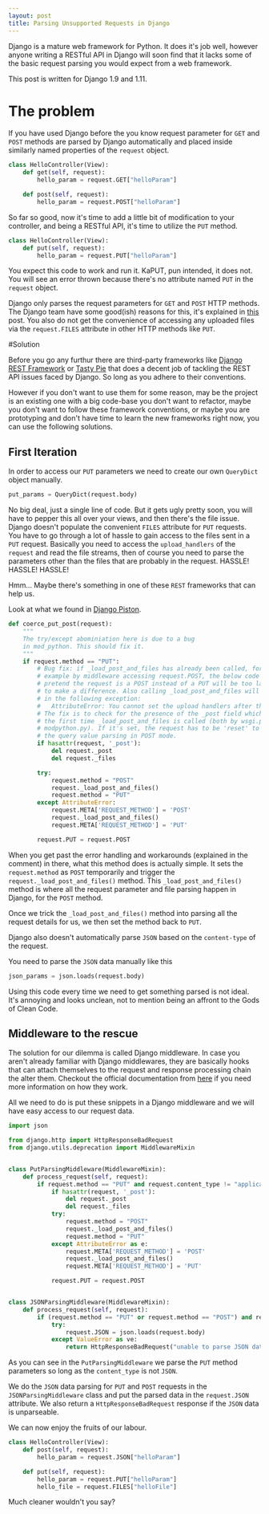 ```yaml
---
layout: post
title: Parsing Unsupported Requests in Django
---
```


Django is a mature web framework for Python. It does it's job well, however anyone writing a RESTful API  in Django will
soon find that it lacks some of the basic request parsing you would expect from a web framework.

This post is written for Django 1.9 and 1.11.

# The problem

If you have used Django before the you know request parameter for `GET` and `POST` methods are parsed by Django
automatically and placed inside similarly named properties of the `request` object.

```python
class HelloController(View):
    def get(self, request):
        hello_param = request.GET["helloParam"]

    def post(self, request):
        hello_param = request.POST["helloParam"]
```

So far so good, now it's time to add a little bit of modification to your controller, and being a RESTful API, it's
time to utilize the `PUT` method.

```python
class HelloController(View):
    def put(self, request):
        hello_param = request.PUT["helloParam"]
```

You expect this code to work and run it. KaPUT, pun intended, it does not. You will see an error thrown because there's
no attribute named `PUT` in the `request` object.

Django only parses the request parameters for `GET` and `POST` HTTP methods. The Django team have some good(ish)
reasons for this, it's explained in
[this](https://groups.google.com/forum/#!msg/django-developers/dxI4qVzrBY4/m_9IiNk_p7UJ) post. You also do not get the
convenience of accessing any uploaded files via the `request.FILES` attribute in other HTTP methods like `PUT`.

#Solution

Before you go any furthur there are third-party frameworks like
[Django REST Framework](http://www.django-rest-framework.org/) or [Tasty Pie](https://django-tastypie.readthedocs.io/)
that does a decent job of tackling the REST API issues faced by Django. So long as you adhere to their conventions.

However if you don't want to use them for some reason, may be the project is an existing one with a big code-base you
don't want to refactor, maybe you don't want to follow these framework conventions, or maybe you are prototyping and
don't have time to learn the new frameworks right now, you can use the following solutions.

## First Iteration

In order to access our `PUT` parameters we need to create our own `QueryDict` object manually.

```python
put_params = QueryDict(request.body)
```

No big deal, just a single line of code. But it gets ugly pretty soon, you will have to pepper this all over your
views, and then there's the file issue. Django doesn't populate the convenient `FILES` attribute for `PUT` requests.
You have to go through a lot of hassle to gain access to the files sent in a `PUT` request. Basically you need to access
the `upload_handlers` of the `request` and read the file streams, then of course you need to parse the parameters
other than the files that are probably in the request. HASSLE! HASSLE! HASSLE!

Hmm... Maybe there's something in one of these `REST` frameworks that can help us.

Look at what we found in [Django Piston](https://github.com/mozilla/django-piston).

```python
def coerce_put_post(request):
    """
    The try/except abominiation here is due to a bug
    in mod_python. This should fix it.
    """
    if request.method == "PUT":
        # Bug fix: if _load_post_and_files has already been called, for
        # example by middleware accessing request.POST, the below code to
        # pretend the request is a POST instead of a PUT will be too late
        # to make a difference. Also calling _load_post_and_files will result
        # in the following exception:
        #   AttributeError: You cannot set the upload handlers after the upload has been processed.
        # The fix is to check for the presence of the _post field which is set
        # the first time _load_post_and_files is called (both by wsgi.py and
        # modpython.py). If it's set, the request has to be 'reset' to redo
        # the query value parsing in POST mode.
        if hasattr(request, '_post'):
            del request._post
            del request._files

        try:
            request.method = "POST"
            request._load_post_and_files()
            request.method = "PUT"
        except AttributeError:
            request.META['REQUEST_METHOD'] = 'POST'
            request._load_post_and_files()
            request.META['REQUEST_METHOD'] = 'PUT'

        request.PUT = request.POST
```

When you get past the error handling and workarounds (explained in the comment) in there, what this method does is
actually simple. It sets the `request.method` as `POST` temporarily and trigger the `request._load_post_and_files()`
method. This `_load_post_and_files()` method is where all the request parameter and file parsing happen in Django, for
the `POST` method.

Once we trick the `_load_post_and_files()` method into parsing all the request details for us, we then set the method
back to `PUT`.

Django also doesn't automatically parse `JSON` based on the `content-type` of the request.

You need to parse the `JSON` data manually like this

```python
json_params = json.loads(request.body)
```

Using this code every time we need to get something parsed is not ideal. It's annoying and looks unclean, not to mention
being an affront to the Gods of Clean Code.

## Middleware to the rescue

The solution for our dilemma is called Django middleware. In case you aren't already familiar with Django middlewares,
they are basically hooks that can attach themselves to the request and response processing chain the alter them.
Checkout the official documentation from [here](https://docs.djangoproject.com/en/1.11/topics/http/middleware/) if you
need more information on how they work.

All we need to do is put these snippets in a Django middleware and we will have easy access to our request data.

```python
import json

from django.http import HttpResponseBadRequest
from django.utils.deprecation import MiddlewareMixin


class PutParsingMiddleware(MiddlewareMixin):
    def process_request(self, request):
        if request.method == "PUT" and request.content_type != "application/json":
            if hasattr(request, '_post'):
                del request._post
                del request._files
            try:
                request.method = "POST"
                request._load_post_and_files()
                request.method = "PUT"
            except AttributeError as e:
                request.META['REQUEST_METHOD'] = 'POST'
                request._load_post_and_files()
                request.META['REQUEST_METHOD'] = 'PUT'

            request.PUT = request.POST


class JSONParsingMiddleware(MiddlewareMixin):
    def process_request(self, request):
        if (request.method == "PUT" or request.method == "POST") and request.content_type == "application/json":
            try:
                request.JSON = json.loads(request.body)
            except ValueError as ve:
                return HttpResponseBadRequest("unable to parse JSON data. Error : {0}".format(ve))
```

As you can see in the `PutParsingMiddleware` we parse the `PUT` method parameters so long as the `content_type` is not
`JSON`.

We do the `JSON` data parsing for `PUT` and `POST` requests in the `JSONParsingMiddleware` class and put the parsed data
in the `request.JSON` attribute. We also return a `HttpResponseBadRequest` response if the `JSON` data is unparseable.

We can now enjoy the fruits of our labour.

```python
class HelloController(View):
    def post(self, request):
        hello_param = request.JSON["helloParam"]

    def put(self, request):
        hello_param = request.PUT["helloParam"]
        hello_file = request.FILES["helloFile"]
```

 Much cleaner wouldn't you say?